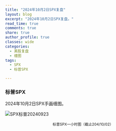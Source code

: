 ```yaml
---
title: "2024年10月2日SPX复盘"
layout: blog
excerpt: "2024年10月2日SPX复盘。"
read_time: true
comments: true
share: true
author_profile: true
classes: wide
categories:
  - 美股复盘
  - 缠图
tags:
  - SPX
  - 标普SPX

---
```


### 标普SPX

2024年10月2日SPX手画缠图。

![SPX标普20240923](https://image.olim.cc/2024b/2024-10-02-SPX-hour.jpg)
<small><center>标普SPX一小时图（截止204/10/02）</center></small>　


